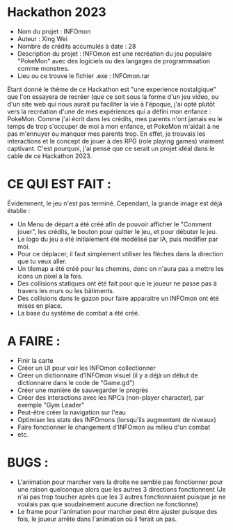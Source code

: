# Hackathon 2023

  - Nom du projet : INFOmon
  - Auteur : Xing Wei
  - Nombre de crédits accumulés à date : 28
  - Description du projet : INFOmon est une recréation du jeu populaire "PokeMon" avec des logiciels ou des langages de programmaation comme monstres.
  - Lieu ou ce trouve le fichier .exe : INFOmon.rar


  Étant donné le thème de ce Hackathon est "une experience nostalgique" que l'on essayera de recréer (que ce soit sous la forme d'un jeu video, ou d'un site web qui nous aurait pu faciliter la vie à l'époque, j'ai opté plutôt vers la recréation d'une de mes expériences qui a défini mon enfance : PokeMon. Comme j'ai écrit dans les crédits, mes parents n'ont jamais eu le temps de trop s'occuper de moi à mon enfance, et PokeMon m'aidait à ne pas m'ennuyer ou manquer mes parents trop. En effet, je trouvais les interactions et le concept de jouer à des RPG (role playing games) vraiment captivant. C'est pourquoi, j'ai pensé que ce serait un projet idéal dans le cable de ce Hackathon 2023.

# CE QUI EST FAIT : 

Évidemment, le jeu n'est pas terminé. Cependant, la grande image est déjà établie :
  - Un Menu de départ a été créé afin de pouvoir afficher le "Comment jouer", les crédits, le bouton pour quitter le jeu, et pour débuter le jeu.
  - Le logo du jeu a été initialement été modélisé par IA, puis modifier par moi.
  - Pour ce déplacer, il faut simplement utiliser les flèches dans la direction que tu veux aller.
  - Un tilemap a été créé pour les chemins, donc on n'aura pas a mettre les icons un pixel à la fois.
  - Des collisions statiques ont été fait pour que le joueur ne passe pas à travers les murs ou les bâtiments.
  - Des collisions dans le gazon pour faire apparaitre un INFOmon ont été mises en place.
  - La base du système de combat a été créé.

# A FAIRE :

  - Finir la carte
  - Créer un UI pour voir les INFOmon collectionner
  - Créer un dictionnaire d'INFOmon visuel (il y a déjà un début de dictionnaire dans le code de "Game.gd")
  - Créer une manière de sauvegarder le progrès
  - Créer des interactions avec les NPCs (non-player character), par exemple "Gym Leader"
  - Peut-être créer la navigation sur l'eau
  - Optimiser les stats des INFOmons (lorsqu'ils augmentent de niveaux)
  - Faire fonctionner le changement d'INFOmon au milieu d'un combat
  - etc.

# BUGS : 

  - L'animation pour marcher vers la droite ne semble pas fonctionner pour une raison quelconque alors que les autres 3 directions fonctionnent (Je n'ai pas trop toucher après que les 3 autres fonctionnaient puisque je ne voulais pas que soudainement aucune direction ne fonctionne)
  - Le frame pour l'animation pour marcher peut être ajuster puisque des fois, le joueur arrête dans l'animation où il ferait un pas.
